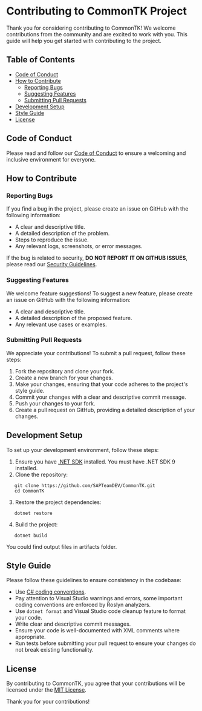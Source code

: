 # Contributing to CommonTK Project

Thank you for considering contributing to CommonTK! We welcome contributions from the community and are excited to work with you. This guide will help you get started with contributing to the project.

## Table of Contents

- [Code of Conduct](#code-of-conduct)
- [How to Contribute](#how-to-contribute)
  - [Reporting Bugs](#reporting-bugs)
  - [Suggesting Features](#suggesting-features)
  - [Submitting Pull Requests](#submitting-pull-requests)
- [Development Setup](#development-setup)
- [Style Guide](#style-guide)
- [License](#license)

## Code of Conduct

Please read and follow our [Code of Conduct](https://dotnetfoundation.org/code-of-conduct) to ensure a welcoming and inclusive environment for everyone.

## How to Contribute

### Reporting Bugs

If you find a bug in the project, please create an issue on GitHub with the following information:
- A clear and descriptive title.
- A detailed description of the problem.
- Steps to reproduce the issue.
- Any relevant logs, screenshots, or error messages.

If the bug is related to security, **DO NOT REPORT IT ON GITHUB ISSUES**, please read our [Security Guidelines](SECURITY.md).

### Suggesting Features

We welcome feature suggestions! To suggest a new feature, please create an issue on GitHub with the following information:
- A clear and descriptive title.
- A detailed description of the proposed feature.
- Any relevant use cases or examples.

### Submitting Pull Requests

We appreciate your contributions! To submit a pull request, follow these steps:
1. Fork the repository and clone your fork.
2. Create a new branch for your changes.
3. Make your changes, ensuring that your code adheres to the project's style guide.
4. Commit your changes with a clear and descriptive commit message.
5. Push your changes to your fork.
6. Create a pull request on GitHub, providing a detailed description of your changes.

## Development Setup

To set up your development environment, follow these steps:
1. Ensure you have [.NET SDK](https://dotnet.microsoft.com/download) installed. You must have .NET SDK 9 installed.
2. Clone the repository:
   
```
   git clone https://github.com/SAPTeamDEV/CommonTK.git
   cd CommonTK
```

3. Restore the project dependencies:
   
```
   dotnet restore
```

4. Build the project:
   
```
   dotnet build
```

You could find output files in artifacts folder.

## Style Guide

Please follow these guidelines to ensure consistency in the codebase:
- Use [C# coding conventions](https://docs.microsoft.com/en-us/dotnet/csharp/fundamentals/coding-style/coding-conventions).
- Pay attention to Visual Studio warnings and errors, some important coding conventions are enforced by Roslyn analyzers.
- Use `dotnet format` and Visual Studio code cleanup feature to format your code.
- Write clear and descriptive commit messages.
- Ensure your code is well-documented with XML comments where appropriate.
- Run tests before submitting your pull request to ensure your changes do not break existing functionality.

## License

By contributing to CommonTK, you agree that your contributions will be licensed under the [MIT License](LICENSE.md).

Thank you for your contributions!
